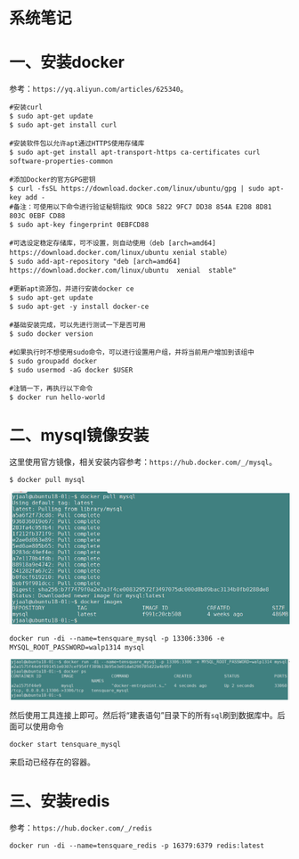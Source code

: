 # 系统笔记

# 一、安装docker

参考：`https://yq.aliyun.com/articles/625340`。

```shell
#安装curl
$ sudo apt-get update
$ sudo apt-get install curl

#安装软件包以允许apt通过HTTPS使用存储库
$ sudo apt-get install apt-transport-https ca-certificates curl software-properties-common

#添加Docker的官方GPG密钥
$ curl -fsSL https://download.docker.com/linux/ubuntu/gpg | sudo apt-key add -
#备注：可使用以下命令进行验证秘钥指纹 9DC8 5822 9FC7 DD38 854A E2D8 8D81 803C 0EBF CD88
$ sudo apt-key fingerprint 0EBFCD88

#可选设定稳定存储库，可不设置，则自动使用（deb [arch=amd64] https://download.docker.com/linux/ubuntu xenial stable）
$ sudo add-apt-repository "deb [arch=amd64] https://download.docker.com/linux/ubuntu  xenial  stable"

#更新apt资源包，并进行安装docker ce
$ sudo apt-get update
$ sudo apt-get -y install docker-ce

#基础安装完成，可以先进行测试一下是否可用
$ sudo docker version

#如果执行时不想使用sudo命令，可以进行设置用户组，并将当前用户增加到该组中
$ sudo groupadd docker
$ sudo usermod -aG docker $USER

#注销一下，再执行以下命令
$ docker run hello-world

```



# 二、mysql镜像安装

这里使用官方镜像，相关安装内容参考：`https://hub.docker.com/_/mysql`。

```shell
$ docker pull mysql
```

![1](./assert/system/1.png)



```shell
docker run -di --name=tensquare_mysql -p 13306:3306 -e MYSQL_ROOT_PASSWORD=walp1314 mysql
```

![2](./assert/system/2.png)

然后使用工具连接上即可。然后将“建表语句”目录下的所有`sql`刷到数据库中。后面可以使用命令

```she
docker start tensquare_mysql
```

来启动已经存在的容器。



# 三、安装redis

参考：`https://hub.docker.com/_/redis`

```shell
docker run -di --name=tensquare_redis -p 16379:6379 redis:latest
```

































